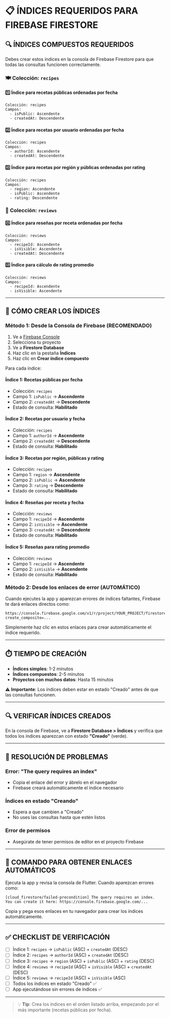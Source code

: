 # 📋 ÍNDICES REQUERIDOS PARA FIREBASE FIRESTORE

## 🔍 **ÍNDICES COMPUESTOS REQUERIDOS**

Debes crear estos índices en la consola de Firebase Firestore para que todas las consultas funcionen correctamente.

### 🍽️ **Colección: `recipes`**

#### 1️⃣ **Índice para recetas públicas ordenadas por fecha**
```
Colección: recipes
Campos:
  - isPublic: Ascendente
  - createdAt: Descendente
```

#### 2️⃣ **Índice para recetas por usuario ordenadas por fecha**
```
Colección: recipes
Campos:
  - authorId: Ascendente
  - createdAt: Descendente
```

#### 3️⃣ **Índice para recetas por región y públicas ordenadas por rating**
```
Colección: recipes
Campos:
  - region: Ascendente
  - isPublic: Ascendente
  - rating: Descendente
```

### 💬 **Colección: `reviews`**

#### 4️⃣ **Índice para reseñas por receta ordenadas por fecha**
```
Colección: reviews
Campos:
  - recipeId: Ascendente
  - isVisible: Ascendente
  - createdAt: Descendente
```

#### 5️⃣ **Índice para cálculo de rating promedio**
```
Colección: reviews
Campos:
  - recipeId: Ascendente
  - isVisible: Ascendente
```

---

## 🚀 **CÓMO CREAR LOS ÍNDICES**

### **Método 1: Desde la Consola de Firebase (RECOMENDADO)**

1. Ve a [Firebase Console](https://console.firebase.google.com/)
2. Selecciona tu proyecto
3. Ve a **Firestore Database**
4. Haz clic en la pestaña **Índices**
5. Haz clic en **Crear índice compuesto**

Para cada índice:

#### **Índice 1: Recetas públicas por fecha**
- Colección: `recipes`
- Campo 1: `isPublic` → **Ascendente**
- Campo 2: `createdAt` → **Descendente**
- Estado de consulta: **Habilitado**

#### **Índice 2: Recetas por usuario y fecha**
- Colección: `recipes`
- Campo 1: `authorId` → **Ascendente**
- Campo 2: `createdAt` → **Descendente**
- Estado de consulta: **Habilitado**

#### **Índice 3: Recetas por región, públicas y rating**
- Colección: `recipes`
- Campo 1: `region` → **Ascendente**
- Campo 2: `isPublic` → **Ascendente**
- Campo 3: `rating` → **Descendente**
- Estado de consulta: **Habilitado**

#### **Índice 4: Reseñas por receta y fecha**
- Colección: `reviews`
- Campo 1: `recipeId` → **Ascendente**
- Campo 2: `isVisible` → **Ascendente**
- Campo 3: `createdAt` → **Descendente**
- Estado de consulta: **Habilitado**

#### **Índice 5: Reseñas para rating promedio**
- Colección: `reviews`
- Campo 1: `recipeId` → **Ascendente**
- Campo 2: `isVisible` → **Ascendente**
- Estado de consulta: **Habilitado**

### **Método 2: Desde los enlaces de error (AUTOMÁTICO)**

Cuando ejecutes la app y aparezcan errores de índices faltantes, Firebase te dará enlaces directos como:
```
https://console.firebase.google.com/v1/r/project/YOUR_PROJECT/firestore/indexes?create_composite=...
```

Simplemente haz clic en estos enlaces para crear automáticamente el índice requerido.

---

## ⏱️ **TIEMPO DE CREACIÓN**

- **Índices simples**: 1-2 minutos
- **Índices compuestos**: 2-5 minutos
- **Proyectos con muchos datos**: Hasta 15 minutos

⚠️ **Importante**: Los índices deben estar en estado "Creado" antes de que las consultas funcionen.

---

## 🔍 **VERIFICAR ÍNDICES CREADOS**

En la consola de Firebase, ve a **Firestore Database > Índices** y verifica que todos los índices aparezcan con estado **"Creado"** (verde).

---

## 🐛 **RESOLUCIÓN DE PROBLEMAS**

### **Error: "The query requires an index"**
- Copia el enlace del error y ábrelo en el navegador
- Firebase creará automáticamente el índice necesario

### **Índices en estado "Creando"**
- Espera a que cambien a "Creado"
- No uses las consultas hasta que estén listos

### **Error de permisos**
- Asegúrate de tener permisos de editor en el proyecto Firebase

---

## 📝 **COMANDO PARA OBTENER ENLACES AUTOMÁTICOS**

Ejecuta la app y revisa la consola de Flutter. Cuando aparezcan errores como:

```
[cloud_firestore/failed-precondition] The query requires an index.
You can create it here: https://console.firebase.google.com/...
```

Copia y pega esos enlaces en tu navegador para crear los índices automáticamente.

---

## ✅ **CHECKLIST DE VERIFICACIÓN**

- [ ] Índice 1: `recipes` → `isPublic` (ASC) + `createdAt` (DESC)
- [ ] Índice 2: `recipes` → `authorId` (ASC) + `createdAt` (DESC)  
- [ ] Índice 3: `recipes` → `region` (ASC) + `isPublic` (ASC) + `rating` (DESC)
- [ ] Índice 4: `reviews` → `recipeId` (ASC) + `isVisible` (ASC) + `createdAt` (DESC)
- [ ] Índice 5: `reviews` → `recipeId` (ASC) + `isVisible` (ASC)
- [ ] Todos los índices en estado "Creado" ✅
- [ ] App ejecutándose sin errores de índices ✅

---

> 💡 **Tip**: Crea los índices en el orden listado arriba, empezando por el más importante (recetas públicas por fecha).
